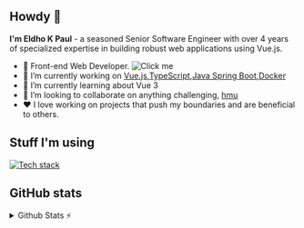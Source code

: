 ## Howdy 👋
**I'm Eldho K Paul** - a seasoned Senior Software Engineer with over 4 years of specialized expertise in building robust web applications using Vue.js.

- 🚀 Front-end Web Developer. ![Click me](https://eldhokpaul.netlify.app/)
- 🔭 I’m currently working on [Vue.js](https://vuejs.org/),[TypeScript](https://www.typescriptlang.org/),[Java Spring Boot](https://spring.io/projects/spring-boot),[Docker](https://www.docker.com/)
- 🌱 I’m currently learning about Vue 3
- 👯 I’m looking to collaborate on anything challenging, [hmu](mailto:eldhokpaul007@gmail.com)
- ❤️ I love working on projects that push my boundaries and are beneficial to others.

## Stuff I'm using

[![Tech stack](https://skillicons.dev/icons?i=vue,nuxt,ts,js,vuetify,tailwind,java,postgres,netlify,aws,docker)](https://github.com/eldhokpaul)

## GitHub stats
<details>
  <summary>Github Stats ⚡</summary>
  
  ![Eldho's GitHub stats](https://github-readme-stats.vercel.app/api?username=eldhokpaul&show_icons=true&theme=transparent)
</details>

<!--
**eldhokpaul/eldhokpaul** is a ✨ _special_ ✨ repository because its `README.md` (this file) appears on your GitHub profile.

Here are some ideas to get you started:

- 🔭 I’m currently working on ...
- 🌱 I’m currently learning ...
- 👯 I’m looking to collaborate on ...
- 🤔 I’m looking for help with ...
- 💬 Ask me about ...
- 📫 How to reach me: ...
- 😄 Pronouns: ...
- ⚡ Fun fact: ...
-->
